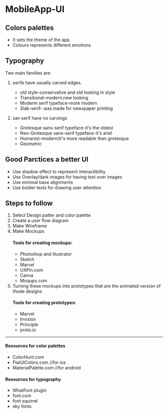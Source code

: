 # MobileApp-UI

## Colors palettes
  * It sets the theme of the app.
  * Colours represents different emotions
    
## Typography 
  Two main families are:
  1. serifs have usually carved edges.
     * old style-conservative and old looking in style
     * Transitional-modern,new looking
     * Moderm serif typeface-more modern
     * Slab-serif- was made for newspaper printing
    
  2. san serif have no carvings
     * Grotesque sans-serif typeface-it's the oldest 
     * Neo-Grotesque sans-serif typeface-it's ariel
     * Humanist-modern(it's more readable than grotesque
     * Geometric
    
## Good Parctices a better UI
  * Use shadow effect to represent interactibility
  * Use Overlay/dark images for having text over images
  * Use minimal base alignments
  * Use bolder texts for drawing user attention
    
## Steps to follow
  1. Select Design patter and color palette
  2. Create a user flow diagram 
  3. Make Wireframe
  4. Make Mockups
     #### Tools for creating mockups:
     * Photoshop and illustrator
     * Sketch
     * Marvel
     * UXPin.com
     * Canva
     * Moqups.com
  5. Turning these mockups into prototypes that are the animated version of thode designs
     #### Tools for creating prototypes:
     * Marvel
     * Invision
     * Principle
     * proto.io
-----------------------------------------------------------------------------------------------------------------------------

#### Resources for color palettes
  * ColorHunt.com
  * FlatUIColors.com //for ios
  * MaterialPalette.com //for android
  
#### Resources for typography
  * WhatFont plugin
  * font.com
  * font squirrel
  * sky fonts
